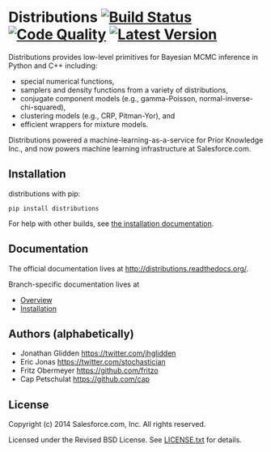 # Distributions [![Build Status](https://travis-ci.org/forcedotcom/distributions.svg?branch=master)](https://travis-ci.org/forcedotcom/distributions) [![Code Quality](http://img.shields.io/scrutinizer/g/forcedotcom/distributions.svg)](https://scrutinizer-ci.com/g/forcedotcom/distributions) [![Latest Version](https://pypip.in/version/distributions/badge.svg)](https://pypi.python.org/pypi/distributions)

Distributions provides low-level primitives for Bayesian MCMC
inference in Python and C++ including:

* special numerical functions,
* samplers and density functions from a variety of distributions,
* conjugate component models (e.g., gamma-Poisson, normal-inverse-chi-squared),
* clustering models (e.g., CRP, Pitman-Yor), and
* efficient wrappers for mixture models.

Distributions powered a machine-learning-as-a-service for Prior Knowledge Inc.,
and now powers machine learning infrastructure at Salesforce.com.


## Installation

distributions with pip:

    pip install distributions

For help with other builds, see
[the installation documentation](http://distributions.readthedocs.org/en/latest/installation.html).


## Documentation

The official documentation lives at http://distributions.readthedocs.org/.

Branch-specific documentation lives at

* [Overview](/doc/overview.rst)
* [Installation](/doc/installation.rst)


## Authors (alphabetically)

* Jonathan Glidden <https://twitter.com/jhglidden>
* Eric Jonas <https://twitter.com/stochastician>
* Fritz Obermeyer <https://github.com/fritzo>
* Cap Petschulat <https://github.com/cap>


## License

Copyright (c) 2014 Salesforce.com, Inc. All rights reserved.

Licensed under the Revised BSD License. See [LICENSE.txt](LICENSE.txt)
for details.
